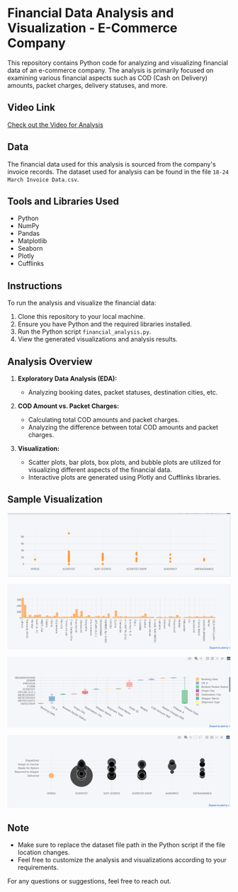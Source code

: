 # Financial Data Analysis and Visualization - E-Commerce Company

This repository contains Python code for analyzing and visualizing financial data of an e-commerce company. The analysis is primarily focused on examining various financial aspects such as COD (Cash on Delivery) amounts, packet charges, delivery statuses, and more.

## Video Link
[Check out the Video for Analysis](https://drive.google.com/file/d/1U6aaEl-yajzFi4P2ZKigQXgVB5Hd8f-C/view?usp=sharing)

## Data

The financial data used for this analysis is sourced from the company's invoice records. The dataset used for analysis can be found in the file `18-24 March Invoice Data.csv`.

## Tools and Libraries Used

- Python
- NumPy
- Pandas
- Matplotlib
- Seaborn
- Plotly
- Cufflinks

## Instructions

To run the analysis and visualize the financial data:

1. Clone this repository to your local machine.
2. Ensure you have Python and the required libraries installed.
3. Run the Python script `financial_analysis.py`.
4. View the generated visualizations and analysis results.

## Analysis Overview

1. **Exploratory Data Analysis (EDA):**
   - Analyzing booking dates, packet statuses, destination cities, etc.
   
2. **COD Amount vs. Packet Charges:**
   - Calculating total COD amounts and packet charges.
   - Analyzing the difference between total COD amounts and packet charges.

3. **Visualization:**
   - Scatter plots, bar plots, box plots, and bubble plots are utilized for visualizing different aspects of the financial data.
   - Interactive plots are generated using Plotly and Cufflinks libraries.

## Sample Visualization

![COD Amount vs. Shipper Name - Scatter Plot](CODAmount_vs_ShipperName.png)


![COD Amount vs. Location Name -  Bar Plot](CODAmount_vs_Locations.png)


![Complete - Box Plot](Complete_BoxPlot.png)


![Shipper Name vs. Booked Packets , Size is COD Ammount - Buble Plot](BubblePlot.png)



## Note

- Make sure to replace the dataset file path in the Python script if the file location changes.
- Feel free to customize the analysis and visualizations according to your requirements.

For any questions or suggestions, feel free to reach out.
